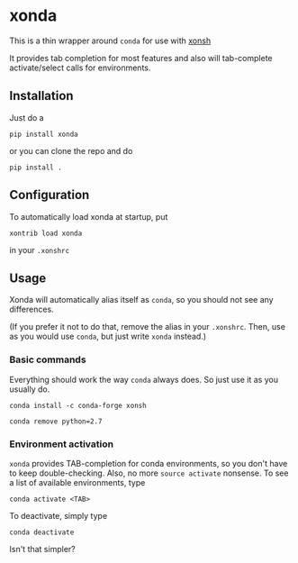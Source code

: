 # xonda

This is a thin wrapper around `conda` for use with [xonsh](http://xon.sh)

It provides tab completion for most features and also will tab-complete activate/select calls for environments.

## Installation

Just do a
```console
pip install xonda
```

or you can clone the repo and do
```console
pip install .
```

## Configuration
To automatically load xonda at startup, put
```console
xontrib load xonda
```

in your `.xonshrc`

## Usage

Xonda will automatically alias itself as `conda`, so you should not see any
differences.

(If you prefer it not to do that, remove the alias in your
`.xonshrc`. Then, use as you would use `conda`, but just write `xonda` instead.)

### Basic commands

Everything should work the way `conda` always does. So just use it as you usually do.
```console
conda install -c conda-forge xonsh
```

```console
conda remove python=2.7
```

### Environment activation
`xonda` provides TAB-completion for conda environments, so you don't have to
keep double-checking. Also, no more `source activate` nonsense. To see a list of
available environments, type

```console
conda activate <TAB>
```

To deactivate, simply type

```console
conda deactivate
```

Isn't that simpler?
